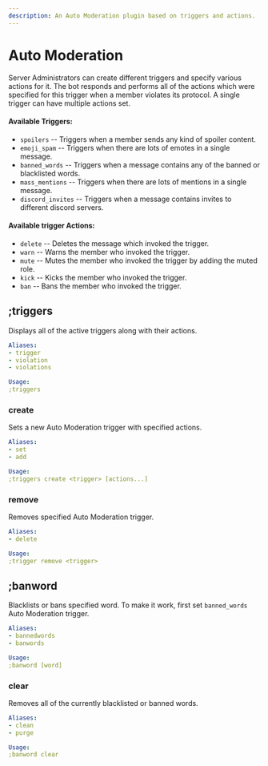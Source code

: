 ```yaml
---
description: An Auto Moderation plugin based on triggers and actions.
---
```


# Auto Moderation

Server Administrators can create different triggers and specify various actions for it. The bot responds and performs all of the actions which were specified for this trigger when a member violates its protocol. A single trigger can have multiple actions set.

#### Available Triggers:

* `spoilers` -- Triggers when a member sends any kind of spoiler content.
* `emoji_spam` -- Triggers when there are lots of emotes in a single message.
* `banned_words` -- Triggers when a message contains any of the banned or blacklisted words.
* `mass_mentions` -- Triggers when there are lots of mentions in a single message.
* `discord_invites` -- Triggers when a message contains invites to different discord servers.

#### Available trigger Actions:

* `delete` -- Deletes the message which invoked the trigger.
* `warn` -- Warns the member who invoked the trigger.
* `mute` -- Mutes the member who invoked the trigger by adding the muted role.
* `kick` -- Kicks the member who invoked the trigger.
* `ban` -- Bans the member who invoked the trigger.

## ;triggers

Displays all of the active triggers along with their actions.

```yaml
Aliases:
- trigger
- violation
- violations

Usage:
;triggers
```

### create

Sets a new Auto Moderation trigger with specified actions.

```yaml
Aliases:
- set
- add

Usage:
;triggers create <trigger> [actions...]
```

### remove

Removes specified Auto Moderation trigger.

```yaml
Aliases:
- delete

Usage:
;trigger remove <trigger>
```

## ;banword

Blacklists or bans specified word. To make it work, first set `banned_words` Auto Moderation trigger.

```yaml
Aliases:
- bannedwords
- banwords

Usage:
;banword [word]
```

### clear

Removes all of the currently blacklisted or banned words.

```yaml
Aliases:
- clean
- purge

Usage:
;banword clear
```

